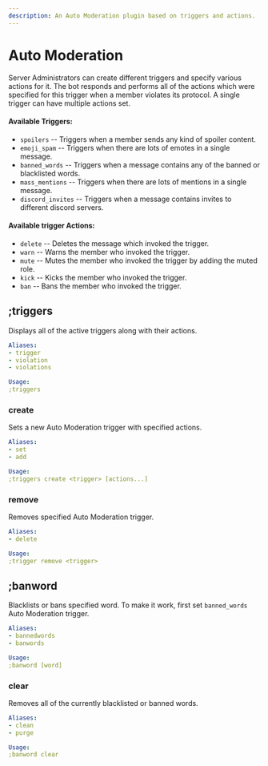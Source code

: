 ```yaml
---
description: An Auto Moderation plugin based on triggers and actions.
---
```


# Auto Moderation

Server Administrators can create different triggers and specify various actions for it. The bot responds and performs all of the actions which were specified for this trigger when a member violates its protocol. A single trigger can have multiple actions set.

#### Available Triggers:

* `spoilers` -- Triggers when a member sends any kind of spoiler content.
* `emoji_spam` -- Triggers when there are lots of emotes in a single message.
* `banned_words` -- Triggers when a message contains any of the banned or blacklisted words.
* `mass_mentions` -- Triggers when there are lots of mentions in a single message.
* `discord_invites` -- Triggers when a message contains invites to different discord servers.

#### Available trigger Actions:

* `delete` -- Deletes the message which invoked the trigger.
* `warn` -- Warns the member who invoked the trigger.
* `mute` -- Mutes the member who invoked the trigger by adding the muted role.
* `kick` -- Kicks the member who invoked the trigger.
* `ban` -- Bans the member who invoked the trigger.

## ;triggers

Displays all of the active triggers along with their actions.

```yaml
Aliases:
- trigger
- violation
- violations

Usage:
;triggers
```

### create

Sets a new Auto Moderation trigger with specified actions.

```yaml
Aliases:
- set
- add

Usage:
;triggers create <trigger> [actions...]
```

### remove

Removes specified Auto Moderation trigger.

```yaml
Aliases:
- delete

Usage:
;trigger remove <trigger>
```

## ;banword

Blacklists or bans specified word. To make it work, first set `banned_words` Auto Moderation trigger.

```yaml
Aliases:
- bannedwords
- banwords

Usage:
;banword [word]
```

### clear

Removes all of the currently blacklisted or banned words.

```yaml
Aliases:
- clean
- purge

Usage:
;banword clear
```

